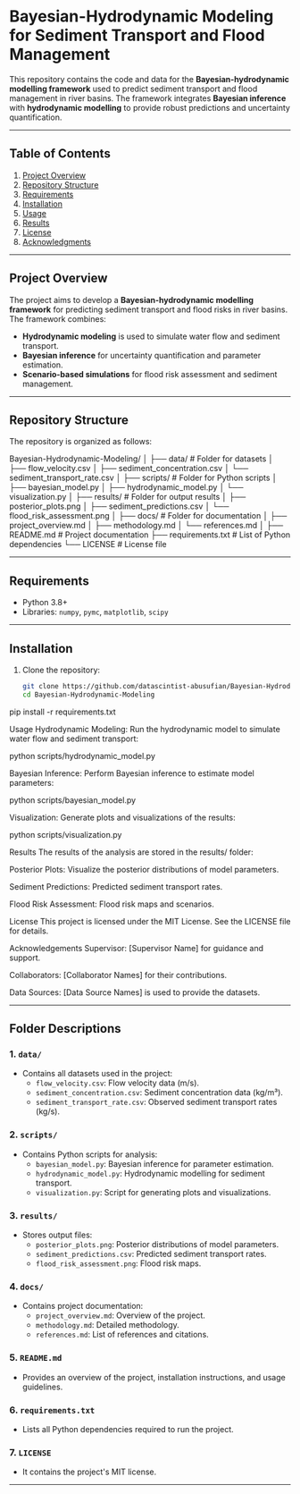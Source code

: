 # Bayesian-Hydrodynamic Modeling for Sediment Transport and Flood Management

This repository contains the code and data for the **Bayesian-hydrodynamic modelling framework** used to predict sediment transport and flood management in river basins. The framework integrates **Bayesian inference** with **hydrodynamic modelling** to provide robust predictions and uncertainty quantification.

---

## Table of Contents
1. [Project Overview](#project-overview)
2. [Repository Structure](#repository-structure)
3. [Requirements](#requirements)
4. [Installation](#installation)
5. [Usage](#usage)
6. [Results](#results)
7. [License](#license)
8. [Acknowledgments](#acknowledgments)

---

## Project Overview
The project aims to develop a **Bayesian-hydrodynamic modelling framework** for predicting sediment transport and flood risks in river basins. The framework combines:
- **Hydrodynamic modeling** is used to simulate water flow and sediment transport.
- **Bayesian inference** for uncertainty quantification and parameter estimation.
- **Scenario-based simulations** for flood risk assessment and sediment management.

---

## Repository Structure
The repository is organized as follows:


Bayesian-Hydrodynamic-Modeling/
│
├── data/ # Folder for datasets
│ ├── flow_velocity.csv
│ ├── sediment_concentration.csv
│ └── sediment_transport_rate.csv
│
├── scripts/ # Folder for Python scripts
│ ├── bayesian_model.py
│ ├── hydrodynamic_model.py
│ └── visualization.py
│
├── results/ # Folder for output results
│ ├── posterior_plots.png
│ ├── sediment_predictions.csv
│ └── flood_risk_assessment.png
│
├── docs/ # Folder for documentation
│ ├── project_overview.md
│ ├── methodology.md
│ └── references.md
│
├── README.md # Project documentation
├── requirements.txt # List of Python dependencies
└── LICENSE # License file





---

## Requirements
- Python 3.8+
- Libraries: `numpy`, `pymc`, `matplotlib`, `scipy`

---

## Installation
1. Clone the repository:
   ```bash
   git clone https://github.com/datascintist-abusufian/Bayesian-Hydrodynamic-Modeling.git
   cd Bayesian-Hydrodynamic-Modeling


pip install -r requirements.txt

Usage
Hydrodynamic Modeling:
Run the hydrodynamic model to simulate water flow and sediment transport:

python scripts/hydrodynamic_model.py

Bayesian Inference:
Perform Bayesian inference to estimate model parameters:

python scripts/bayesian_model.py

Visualization:
Generate plots and visualizations of the results:

python scripts/visualization.py

Results
The results of the analysis are stored in the results/ folder:

Posterior Plots: Visualize the posterior distributions of model parameters.

Sediment Predictions: Predicted sediment transport rates.

Flood Risk Assessment: Flood risk maps and scenarios.

License
This project is licensed under the MIT License. See the LICENSE file for details.

Acknowledgements
Supervisor: [Supervisor Name] for guidance and support.

Collaborators: [Collaborator Names] for their contributions.

Data Sources: [Data Source Names] is used to provide the datasets.


---

## Folder Descriptions

### 1. **`data/`**
   - Contains all datasets used in the project:
     - `flow_velocity.csv`: Flow velocity data (m/s).
     - `sediment_concentration.csv`: Sediment concentration data (kg/m³).
     - `sediment_transport_rate.csv`: Observed sediment transport rates (kg/s).

### 2. **`scripts/`**
   - Contains Python scripts for analysis:
     - `bayesian_model.py`: Bayesian inference for parameter estimation.
     - `hydrodynamic_model.py`: Hydrodynamic modelling for sediment transport.
     - `visualization.py`: Script for generating plots and visualizations.

### 3. **`results/`**
   - Stores output files:
     - `posterior_plots.png`: Posterior distributions of model parameters.
     - `sediment_predictions.csv`: Predicted sediment transport rates.
     - `flood_risk_assessment.png`: Flood risk maps.

### 4. **`docs/`**
   - Contains project documentation:
     - `project_overview.md`: Overview of the project.
     - `methodology.md`: Detailed methodology.
     - `references.md`: List of references and citations.

### 5. **`README.md`**
   - Provides an overview of the project, installation instructions, and usage guidelines.

### 6. **`requirements.txt`**
   - Lists all Python dependencies required to run the project.

### 7. **`LICENSE`**
   - It contains the project's MIT license.

---






   
